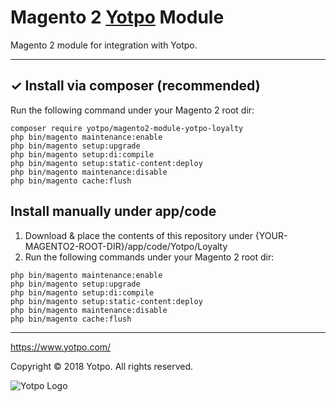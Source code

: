 # Magento 2 [Yotpo](https://www.yotpo.com/) Module

Magento 2 module for integration with Yotpo.

---

## ✓ Install via composer (recommended)
Run the following command under your Magento 2 root dir:

```
composer require yotpo/magento2-module-yotpo-loyalty
php bin/magento maintenance:enable
php bin/magento setup:upgrade
php bin/magento setup:di:compile
php bin/magento setup:static-content:deploy
php bin/magento maintenance:disable
php bin/magento cache:flush
```

## Install manually under app/code
1. Download & place the contents of this repository under {YOUR-MAGENTO2-ROOT-DIR}/app/code/Yotpo/Loyalty  
2. Run the following commands under your Magento 2 root dir:
```
php bin/magento maintenance:enable
php bin/magento setup:upgrade
php bin/magento setup:di:compile
php bin/magento setup:static-content:deploy
php bin/magento maintenance:disable
php bin/magento cache:flush
```

---

https://www.yotpo.com/

Copyright © 2018 Yotpo. All rights reserved.  

![Yotpo Logo](https://yap.yotpo.com/assets/images/logo_login.png)
